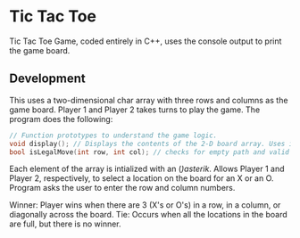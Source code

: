 # Tic Tac Toe
Tic Tac Toe Game, coded entirely in C++, uses the console output to print the game board.

## Development
This uses a two-dimensional char array with three rows and columns as the game board. Player 1 and Player 2 takes turns to play the game. The program does the following:
```C++
// Function prototypes to understand the game logic.
void display(); // Displays the contents of the 2-D board array. Uses iomanip to format the output.
bool isLegalMove(int row, int col); // checks for empty path and valid row and col index.
```
Each element of the array is intialized with an (*)asterik*.
Allows Player 1 and Player 2, respectively, to select a location on the board for an X or an O. Program asks the user to enter the row and column numbers.

Winner: Player wins when there are 3 (X's or O's) in a row, in a column, or diagonally across the board.
Tie: Occurs when all the locations in the board are full, but there is no winner.
